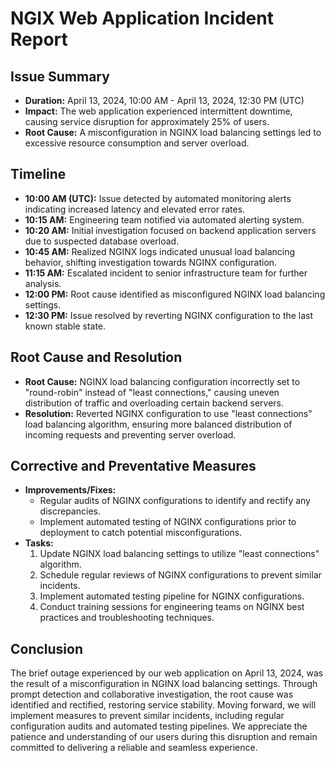 # NGIX Web Application Incident Report

## Issue Summary
- **Duration:** April 13, 2024, 10:00 AM - April 13, 2024, 12:30 PM (UTC)
- **Impact:** The web application experienced intermittent downtime, causing service disruption for approximately 25% of users.
- **Root Cause:** A misconfiguration in NGINX load balancing settings led to excessive resource consumption and server overload.

## Timeline
- **10:00 AM (UTC):** Issue detected by automated monitoring alerts indicating increased latency and elevated error rates.
- **10:15 AM:** Engineering team notified via automated alerting system.
- **10:20 AM:** Initial investigation focused on backend application servers due to suspected database overload.
- **10:45 AM:** Realized NGINX logs indicated unusual load balancing behavior, shifting investigation towards NGINX configuration.
- **11:15 AM:** Escalated incident to senior infrastructure team for further analysis.
- **12:00 PM:** Root cause identified as misconfigured NGINX load balancing settings.
- **12:30 PM:** Issue resolved by reverting NGINX configuration to the last known stable state.

## Root Cause and Resolution
- **Root Cause:** NGINX load balancing configuration incorrectly set to "round-robin" instead of "least connections," causing uneven distribution of traffic and overloading certain backend servers.
- **Resolution:** Reverted NGINX configuration to use "least connections" load balancing algorithm, ensuring more balanced distribution of incoming requests and preventing server overload.

## Corrective and Preventative Measures
- **Improvements/Fixes:**
  - Regular audits of NGINX configurations to identify and rectify any discrepancies.
  - Implement automated testing of NGINX configurations prior to deployment to catch potential misconfigurations.
- **Tasks:**
  1. Update NGINX load balancing settings to utilize "least connections" algorithm.
  2. Schedule regular reviews of NGINX configurations to prevent similar incidents.
  3. Implement automated testing pipeline for NGINX configurations.
  4. Conduct training sessions for engineering teams on NGINX best practices and troubleshooting techniques.

## Conclusion
The brief outage experienced by our web application on April 13, 2024, was the result of a misconfiguration in NGINX load balancing settings. Through prompt detection and collaborative investigation, the root cause was identified and rectified, restoring service stability. Moving forward, we will implement measures to prevent similar incidents, including regular configuration audits and automated testing pipelines. We appreciate the patience and understanding of our users during this disruption and remain committed to delivering a reliable and seamless experience.

